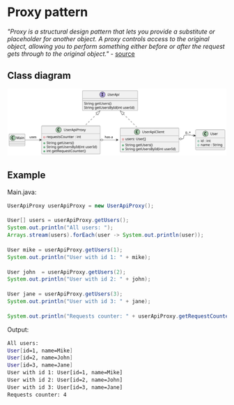 # Proxy pattern

*"Proxy is a structural design pattern that lets you provide a substitute or placeholder for another object. A proxy controls access to the original object, allowing you to perform something either before or after the request gets through to the original object."* - [source](https://refactoring.guru/design-patterns/proxy)

## Class diagram

![class-diagram](class-diagram.svg)

## Example

Main.java:

```java
UserApiProxy userApiProxy = new UserApiProxy();

User[] users = userApiProxy.getUsers();
System.out.println("All users: ");
Arrays.stream(users).forEach(user -> System.out.println(user));

User mike = userApiProxy.getUsers(1);
System.out.println("User with id 1: " + mike);

User john  = userApiProxy.getUsers(2);
System.out.println("User with id 2: " + john);

User jane = userApiProxy.getUsers(3);
System.out.println("User with id 3: " + jane);

System.out.println("Requests counter: " + userApiProxy.getRequestCounter());
```
Output:

```bash
All users: 
User[id=1, name=Mike]
User[id=2, name=John]
User[id=3, name=Jane]
User with id 1: User[id=1, name=Mike]
User with id 2: User[id=2, name=John]
User with id 3: User[id=3, name=Jane]
Requests counter: 4
```